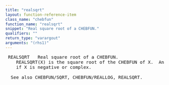 ```yaml
---
title: "realsqrt"
layout: function-reference-item
class_name: "chebfun"
function_name: "realsqrt"
snippet: "Real square root of a CHEBFUN."
qualifiers: ""
return_type: "varargout"
arguments: "(rhs1)"
---
```


<pre class="help-text"> REALSQRT   Real square root of a CHEBFUN.
    REALSQRT(X) is the square root of the CHEBFUN of X.  An error is produced 
    if X is negative or complex.
 
  See also CHEBFUN/SQRT, CHEBFUN/REALLOG, REALSQRT.
</pre>
